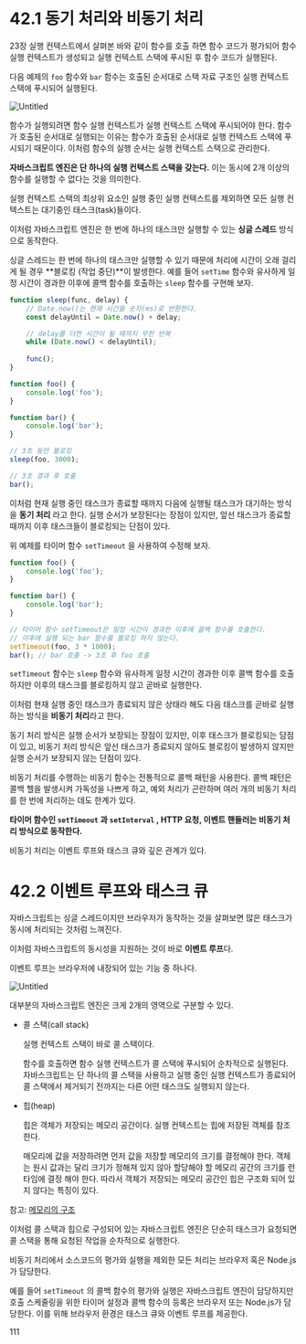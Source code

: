 # 42.1 동기 처리와 비동기 처리

23장 실행 컨텍스트에서 살펴본 바와 같이 함수를 호출 하면 함수 코드가 평가되어 함수 실행 컨텍스트가 생성되고 실행 컨텍스트 스택에 푸시된 후 함수 코드가 실행된다.

다음 예제의 `foo` 함수와 `bar` 함수는 호출된 순서대로 스택 자료 구조인 실행 컨텍스트 스택에 푸시되어 실행된다.

![Untitled](https://s3-us-west-2.amazonaws.com/secure.notion-static.com/9fe601e7-e534-4c61-9d86-7a51aed64375/Untitled.png)

함수가 실행되려면 함수 실행 컨텍스트가 실행 컨텍스트 스택에 푸시되어야 한다. 함수가 호출된 순서대로 실행되는 이유는 함수가 호출된 순서대로 실행 컨텍스트 스택에 푸시되기 때문이다. 이처럼 함수의 실행 순서는 실행 컨텍스트 스택으로 관리한다.

**자바스크립트 엔진은 단 하나의 실행 컨텍스트 스택을 갖는다.** 이는 동시에 2개 이상의 함수를 실행할 수 없다는 것을 의미한다.

실행 컨텍스트 스택의 최상위 요소인 실행 중인 실행 컨텍스트를 제외하면 모든 실행 컨텍스트는 대기중인 태스크(task)들이다.

이처럼 자바스크립트 엔진은 한 번에 하나의 태스크만 실행할 수 있는 **싱글 스레드** 방식으로 동작한다.

싱글 스레드는 한 번에 하나의 태스크만 실행할 수 있기 때문에 처리에 시간이 오래 걸리게 될 경우 **블로킹 (작업 중단)**이 발생한다. 예를 들어 `setTime` 함수와 유사하게 일정 시간이 경과한 이후에 콜백 함수를 호출하는 `sleep` 함수를 구현해 보자.

```jsx
function sleep(func, delay) {
	// Date.now()는 현재 시간을 숫자(ms)로 반환한다.
	const delayUntil = Date.now() + delay;

	// delay를 더한 시간이 될 때까지 무한 반복
	while (Date.now() < delayUntil);
	
	func();
}

function foo() {
	console.log('foo');
}

function bar() {
	console.log('bar');
}

// 3초 동안 블로킹
sleep(foo, 3000);

// 3초 경과 후 호출
bar();
```

이처럼 현재 실행 중인 태스크가 종료할 때까지 다음에 실행될 태스크가 대기하는 방식을 **동기 처리** 라고 한다. 실행 순서가 보장된다는 장점이 있지만, 앞선 태스크가 종료할 때까지 이후 태스크들이 블로킹되는 단점이 있다.

위 예제를 타이머 함수 `setTimeout` 을 사용하여 수정해 보자.

```jsx
function foo() {
	console.log('foo');
}

function bar() {
	console.log('bar');
}

// 타이머 함수 setTimeout은 일정 시간이 경과한 이후에 콜백 함수를 호출한다.
// 이후에 실행 되는 bar 함수를 블로킹 하지 않는다.
setTimeout(foo, 3 * 1000);
bar(); // bar 호출 -> 3초 후 foo 호출
```

`setTimeout` 함수는 `sleep` 함수와 유사하게 일정 시간이 경과한 이후 콜백 함수를 호출하지만 이후의 태스크를 블로킹하지 않고 곧바로 실행한다.

이처럼 현재 실행 중인 태스크가 종료되지 않은 상태라 해도 다음 태스크를 곧바로 실행하는 방식을 **비동기 처리**라고 한다.

동기 처리 방식은 실행 순서가 보장되는 장점이 있지만, 이후 태스크가 블로킹되는 담점이 있고, 비동기 처리 방식은 앞선 태스크가 종료되지 않아도 블로킹이 발생하지 않지만 실행 순서가 보장되지 않는 단점이 있다.

비동기 처리를 수행하는 비동기 함수는 전통적으로 콜백 패턴을 사용한다. 콜백 패턴은 콜백 헬을 발생시켜 가독성을 나쁘게 하고, 예외 처리가 곤란하며 여러 개의 비동기 처리를 한 번에 처리하는 데도 한계가 있다.

**타이머 함수인 `setTimeout` 과 `setInterval` , HTTP 요청, 이벤트 핸들러는 비동기 처리 방식으로 동작한다.**

비동기 처리는 이벤트 루프와 태스크 큐와 깊은 관계가 있다.

# 42.2 이벤트 루프와 태스크 큐

자바스크립트는 싱글 스레드이지만 브라우저가 동작하는 것을 살펴보면 많은 태스크가 동시에 처리되는 것처럼 느껴진다.

이처럼 자바스크립트의 동시성을 지원하는 것이 바로 **이벤트 루프**다.

이벤트 루프는 브라우저에 내장되어 있는 기능 중 하나다.

![Untitled](https://s3-us-west-2.amazonaws.com/secure.notion-static.com/92f2a69c-9c9d-4b3a-a88f-122b4e55256b/Untitled.png)

대부분의 자바스크립트 엔진은 크게 2개의 영역으로 구분할 수 있다.

- 콜 스택(call stack)
    
    실행 컨텍스트 스택이 바로 콜 스택이다.
    
    함수를 호출하면 함수 실행 컨텍스트가 콜 스택에 푸시되어 순차적으로 실행된다. 자바스크립트는 단 하나의 콜 스택을 사용하고 실행 중인 실행 컨텍스트가 종료되어 콜 스택에서 제거되기 전까지는 다른 어떤 태스크도 실행되지 않는다.
    
- 힙(heap)
    
    힙은 객체가 저장되는 메모리 공간이다. 실행 컨텍스트는 힙에 저장된 객체를 참조한다.
    
    매모리에 값을 저장하려면 먼저 값을 저장할 메모리의 크기를 결정해야 한다. 객체는 원시 값과는 달리 크기가 정해져 있지 않아 할당해야 할 메모리 공간의 크기를 런타임에 결정 해야 한다. 따라서 객체가 저장되는 메모리 공간인 힙은 구조화 되어 있지 않다는 특징이 있다. 
    

참고: [메모리의 구조](https://www.notion.so/9ef773a717e444d3ad07dcaccdaeac2e) 

이처럼 콜 스택과 힙으로 구성되어 있는 자바스크립트 엔진은 단순히 태스크가 요청되면 콜 스택을 통해 요청된 작업을 순차적으로 실행한다.

비동기 처리에서 소스코드의 평가와 실행을 제외한 모든 처리는 브라우저 혹은 Node.js가 담당한다.

예를 들어 `setTimeout` 의 콜백 함수의 평가와 실행은 자바스크립트 엔진이 담당하지만 호출 스케줄링을 위한 타이머 설정과 콜백 함수의 등록은 브라우저 또는 Node.js가 담당한다. 이를 위해 브라우저 환경은 태스크 큐와 이벤트 루프를 제공한다.

111